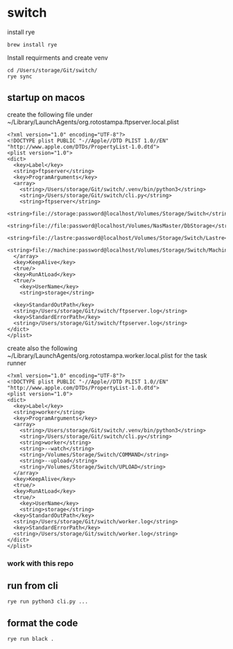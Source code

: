 # switch

install rye

```
brew install rye
```

Install requirments and create venv 

```
cd /Users/storage/Git/switch/
rye sync
```

## startup on macos

create the following file under ~/Library/LaunchAgents/org.rotostampa.ftpserver.local.plist

```
<?xml version="1.0" encoding="UTF-8"?>
<!DOCTYPE plist PUBLIC "-//Apple//DTD PLIST 1.0//EN" "http://www.apple.com/DTDs/PropertyList-1.0.dtd">
<plist version="1.0">
<dict>
  <key>Label</key>
  <string>ftpserver</string>
  <key>ProgramArguments</key>
  <array>
    <string>/Users/storage/Git/switch/.venv/bin/python3</string>
    <string>/Users/storage/Git/switch/cli.py</string>
    <string>ftpserver</string>
    <string>file://storage:password@localhost/Volumes/Storage/Switch</string>
    <string>file://file:password@localhost/Volumes/NasMaster/DbStorage</string>
    <string>file://lastre:password@localhost/Volumes/Storage/Switch/Lastre</string>
    <string>file://machine:password@localhost/Volumes/Storage/Switch/Machine</string>
  </array>
  <key>KeepAlive</key>
  <true/>
  <key>RunAtLoad</key>
  <true/>
    <key>UserName</key>
    <string>storage</string>

  <key>StandardOutPath</key>
  <string>/Users/storage/Git/switch/ftpserver.log</string>
  <key>StandardErrorPath</key>
  <string>/Users/storage/Git/switch/ftpserver.log</string>
</dict>
</plist>
```

create also the following ~/Library/LaunchAgents/org.rotostampa.worker.local.plist for the task runner

```
<?xml version="1.0" encoding="UTF-8"?>
<!DOCTYPE plist PUBLIC "-//Apple//DTD PLIST 1.0//EN" "http://www.apple.com/DTDs/PropertyList-1.0.dtd">
<plist version="1.0">
<dict>
  <key>Label</key>
  <string>worker</string>
  <key>ProgramArguments</key>
  <array>
    <string>/Users/storage/Git/switch/.venv/bin/python3</string>
    <string>/Users/storage/Git/switch/cli.py</string>
    <string>worker</string>
    <string>--watch</string>
    <string>/Volumes/Storage/Switch/COMMAND</string>
    <string>--upload</string>
    <string>/Volumes/Storage/Switch/UPLOAD</string>
  </array>
  <key>KeepAlive</key>
  <true/>
  <key>RunAtLoad</key>
  <true/>
    <key>UserName</key>
    <string>storage</string>
  <key>StandardOutPath</key>
  <string>/Users/storage/Git/switch/worker.log</string>
  <key>StandardErrorPath</key>
  <string>/Users/storage/Git/switch/worker.log</string>
</dict>
</plist>
```

### work with this repo

## run from cli

```rye run python3 cli.py ...```


## format the code

```rye run black .```